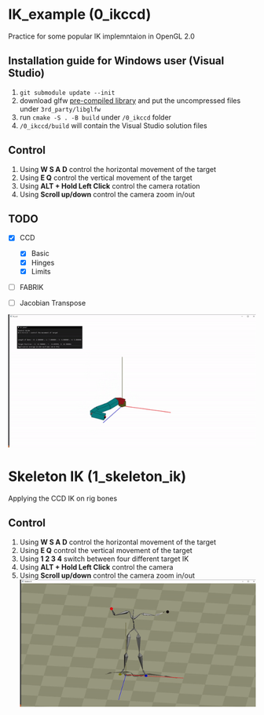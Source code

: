 # IK_example (0_ikccd)

Practice for some popular IK implemntaion in OpenGL 2.0 

## Installation guide for Windows user (Visual Studio)
1. `git submodule update --init`
2. download glfw [pre-compiled library](https://www.glfw.org/download) and put the uncompressed files under `3rd_party/libglfw`
3. run `cmake -S . -B build` under `/0_ikccd` folder
4. `/0_ikccd/build` will contain the Visual Studio solution files

## Control
1. Using **W S A D** control the horizontal movement of the target 
2. Using **E Q** control the vertical movement of the target
3. Using **ALT + Hold Left Click** control the camera rotation
4. Using **Scroll up/down** control the camera zoom in/out

## TODO
- [x] CCD
    - [x] Basic
    - [x] Hinges
    - [x] Limits
- [ ] FABRIK
- [ ] Jacobian Transpose


![title](thumbnail.gif)

# Skeleton IK (1_skeleton_ik)
Applying the CCD IK on rig bones 
## Control
1. Using **W S A D** control the horizontal movement of the target 
2. Using **E Q** control the vertical movement of the target
3. Using **1 2 3 4** switch between four different target IK
4. Using **ALT + Hold Left Click** control the camera
5. Using **Scroll up/down** control the camera zoom in/out
![title](ik_skeleton.gif)

